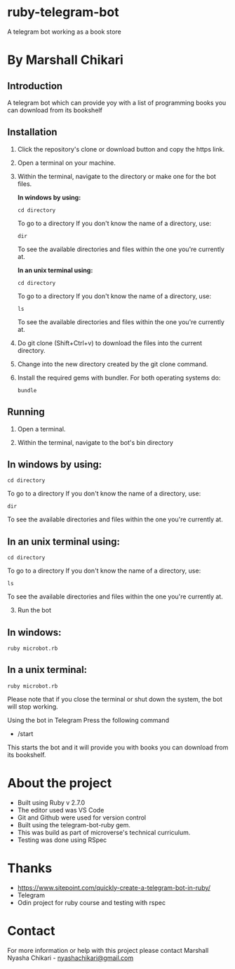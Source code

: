 # ruby-telegram-bot

A telegram bot working as a book store

# By Marshall Chikari

## Introduction

A telegram bot which can provide yoy with a list of programming books you can download from its bookshelf

## Installation

1. Click the repository's clone or download button and copy the https link.
2. Open a terminal on your machine.
2. Within the terminal, navigate to the directory or make one for the bot files.

    **In windows by using:**
    ```
    cd directory
    ```
    To go to a directory
    If you don't know the name of a directory, use:
    ```
    dir
    ```
    To see the available directories and files within the one you're currently at.

    **In an unix terminal using:**
    ```
    cd directory
    ```
    To go to a directory
    If you don't know the name of a directory, use:
    ```
    ls
    ```
    To see the available directories and files within the one you're currently at.

3. Do git clone (Shift+Ctrl+v) to download the files into the current directory.
4. Change into the new directory created by the git clone command.
5. Install the required gems with bundler. For both operating systems do:
    ```
    bundle
    ```

## Running

1. Open a terminal.

2. Within the terminal, navigate to the bot's bin directory

## In windows by using:
```
cd directory
```


To go to a directory If you don't know the name of a directory, use:
```
dir
```

To see the available directories and files within the one you're currently at.

## In an unix terminal using:
```
cd directory
```

To go to a directory If you don't know the name of a directory, use:
```
ls
```
To see the available directories and files within the one you're currently at.

3. Run the bot

## In windows:
```
ruby microbot.rb
```

## In a unix terminal:
```
ruby microbot.rb
```

Please note that if you close the terminal or shut down the system, the bot will stop working.

Using the bot in Telegram
Press the following command

+ /start

This starts the bot and it will provide you with books you can download from its bookshelf.

# About the project

+ Built using Ruby v 2.7.0
+ The editor used was VS Code
+ Git and Github were used for version control
+ Built using the telegram-bot-ruby gem.
+ This was build as part of microverse's technical curriculum.
+ Testing was done using RSpec

# Thanks
+ https://www.sitepoint.com/quickly-create-a-telegram-bot-in-ruby/
+ Telegram 
+ Odin project for ruby course and testing with rspec

# Contact
For more information or help with this project please contact
Marshall Nyasha Chikari - nyashachikari@gmail.com 